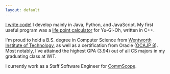 ```yaml
---
layout: default
---
```

[I write code!](images/iwritecode.jpg) I develop mainly in Java, Python, and JavaScript. My first useful program was a [life point calculator](https://gist.github.com/sudiamanj/c9dca4019559819a415b3aabae44cca5) for Yu-Gi-Oh, written in C++.

I'm proud to hold a B.S. degree in Computer Science from [Wentworth Institute of Technology](http://wit.edu), as well as
a certification from Oracle ([OCAJP 8](http://www.youracclaim.com/badges/edb762b0-efac-4118-ab22-76e03d184b50)). Most
notably, I've attained the highest GPA (3.94) out of all CS majors in my graduating class at WIT.

I currently work as a Staff Software Engineer for [CommScope](http://www.commscope.com).
